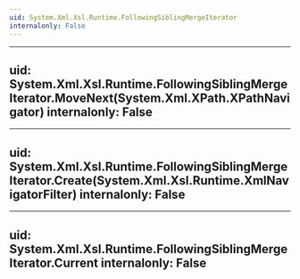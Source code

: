 ```yaml
---
uid: System.Xml.Xsl.Runtime.FollowingSiblingMergeIterator
internalonly: False
---
```


---
uid: System.Xml.Xsl.Runtime.FollowingSiblingMergeIterator.MoveNext(System.Xml.XPath.XPathNavigator)
internalonly: False
---

---
uid: System.Xml.Xsl.Runtime.FollowingSiblingMergeIterator.Create(System.Xml.Xsl.Runtime.XmlNavigatorFilter)
internalonly: False
---

---
uid: System.Xml.Xsl.Runtime.FollowingSiblingMergeIterator.Current
internalonly: False
---
